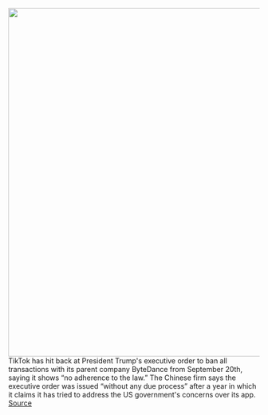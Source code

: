 <img src='https://cdn.vox-cdn.com/thumbor/wapDM1REplax4Qf9l6gSZH6vpH4=/0x0:2040x1360/1200x800/filters:focal(857x517:1183x843)/cdn.vox-cdn.com/uploads/chorus_image/image/67169767/acastro_190723_1777_tiktok_0003.0.0.jpg' width='700px' /><br/>
TikTok has hit back at President Trump's executive order to ban all transactions with its parent company ByteDance from September 20th, saying it shows “no adherence to the law.” The Chinese firm says the executive order was issued “without any due process” after a year in which it claims it has tried to address the US government's concerns over its app.
<a href='https://www.theverge.com/2020/8/7/21358366/tiktok-trump-ban-rule-of-law-microsoft-national-security-concerns'> Source <a/>